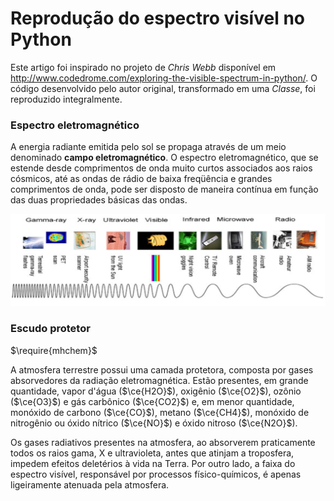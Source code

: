# Reprodução do espectro visível no Python

Este artigo foi inspirado no projeto de *Chris Webb* disponível em http://www.codedrome.com/exploring-the-visible-spectrum-in-python/. 
O código desenvolvido pelo autor original, transformado em uma *Classe*, foi reproduzido integralmente.



### Espectro eletromagnético

A energia radiante emitida pelo sol se propaga através de um meio denominado **campo eletromagnético**. O espectro eletromagnético, que se estende desde comprimentos de onda muito curtos associados aos raios cósmicos, até as ondas de rádio de baixa freqüência e grandes comprimentos de onda, pode ser disposto de maneira contínua em função das duas propriedades básicas das ondas.

![espectro](espectro.png)

### Escudo protetor

$\require{mhchem}$


A atmosfera terrestre possui uma camada protetora, composta por gases absorvedores da radiação eletromagnética. Estão presentes, em grande quantidade, vapor d'água ($\ce{H2O}$), oxigênio ($\ce{O2}$), ozônio ($\ce{O3}$) e gás carbônico ($\ce{CO2}$) e, em menor quantidade, monóxido de carbono ($\ce{CO}$), metano ($\ce{CH4}$), monóxido de nitrogênio ou óxido nítrico ($\ce{NO}$) e óxido nitroso ($\ce{N2O}$).

Os gases radiativos presentes na atmosfera, ao absorverem praticamente todos os raios gama, X e ultravioleta, antes que atinjam a troposfera, impedem efeitos deletérios à vida na Terra. Por outro lado, a faixa do espectro visível, responsável por processos físico-químicos, é apenas ligeiramente atenuada pela atmosfera.
